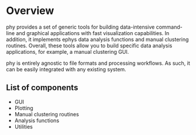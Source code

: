 # Overview

phy provides a set of generic tools for building data-intensive command-line and graphical applications with fast visualization capabilities. In addition, it implements ephys data analysis functions and manual clustering routines. Overall, these tools allow you to build specific data analysis applications, for example, a manual clustering GUI.

phy is entirely agnostic to file formats and processing workflows. As such, it can be easily integrated with any existing system.

## List of components

* GUI
* Plotting
* Manual clustering routines
* Analysis functions
* Utilities
